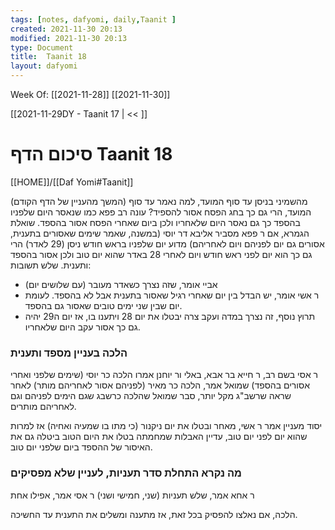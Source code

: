 ```yaml
---
tags: [notes, dafyomi, daily,Taanit ] 
created: 2021-11-30 20:13
modified: 2021-11-30 20:13
type: Document
title:  Taanit 18
layout: dafyomi
---
```

Week Of: [[2021-11-28]]
[[2021-11-30]]

[[2021-11-29DY - Taanit 17 | << ]] 

# סיכום הדף  Taanit 18

[[HOME]]/[[Daf Yomi#Taanit]]

(המשך מהעניין של הדף הקודם)
מהשמיני בניסן עד סוף המועד, למה נאמר עד סוף המועד, הרי גם כך בחג הפסח אסור להספיד? עונה רב פפא כמו שנאסר היום שלפניו בהספד כך גם נאסר היום שלאחריו ולכן ביום שאחרי הפסח אסור בהספד. 
שואלת הגמרא, אם ר פפא מסביר אליבא דר יוסי (במשנה, שאמר שימים שאסורים בתענית, אסורים גם יום לפניהם ויום לאחריהם) מדוע יום שלפניו בראש חודש ניסן (29 לאדר) הרי גם כך הוא יום לפני ראש חודש ויום לאחרי 28 באדר שהוא יום טוב ולכן אסור בהספד ותענית. 
שלש תשובות:
- אביי אומר, שזה נצרך כשאדר מעובר (עם שלושים יום) 
- ר אשי אומר, יש הבדל בין יום שאחרי רגיל שאסור בתענית אבל לא בהספד. לעומת יום שבין שני ימים טובים שאסור גם בהספד.
- תרוץ נוסף, זה נצרך במדה ועקב צרה יבטלו את יום 28 ויתענו בו, אז יום ה29 יהיה גם כך אסור עקב היום שלאחריו. 

### הלכה בעניין מספד ותענית
ר אסי בשם רב, ר חייא בר אבא, באלי ור יוחנן אמרו הלכה כר יוסי (שימים שלפני ואחרי אסורים בהספד)
שמואל אמר,  הלכה כר מאיר (לפניהם אסור לאחריהם מותר)
לאחר שראה שרשב"ג מקל יותר, סבר שמואל שהלכה כרשבג שגם הימים לפניהם וגם לאחריהם מותרים. 

יסוד מעניין אמר ר אשי, מאחר ובטלו את יום ניקנור (כי מתו בו שמעיה ואחיה) אז למרות שהוא יום לפני יום טוב, עדיין האבלות שמחמתה בטלו את היום הטוב ביטלה גם את האיסור של ההספד ביום שלפני יום טוב.

### מה נקרא התחלת סדר תעניות, לעניין שלא מפסיקים 
ר אחא אמר, שלש תעניות (שני, חמישי ושני) 
ר אסי אמר, אפילו אחת

הלכה, אם נאלצו להפסיק בכל זאת, אז מתענה ומשלים את התענית עד החשיכה.


